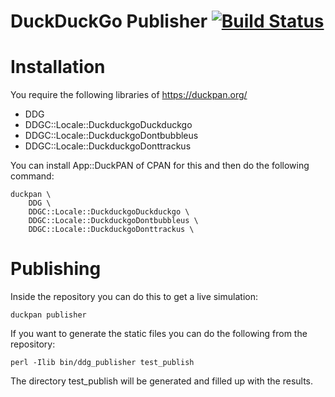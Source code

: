 # DuckDuckGo Publisher [![Build Status](https://travis-ci.org/duckduckgo/duckduckgo-publisher.png?branch=master)](https://travis-ci.org/duckduckgo/duckduckgo-publisher)

# Installation

You require the following libraries of https://duckpan.org/

 - DDG
 - DDGC::Locale::DuckduckgoDuckduckgo
 - DDGC::Locale::DuckduckgoDontbubbleus
 - DDGC::Locale::DuckduckgoDonttrackus

You can install App::DuckPAN of CPAN for this and then do the following command:

```
duckpan \
	DDG \
	DDGC::Locale::DuckduckgoDuckduckgo \
	DDGC::Locale::DuckduckgoDontbubbleus \
	DDGC::Locale::DuckduckgoDonttrackus \
```

# Publishing

Inside the repository you can do this to get a live simulation:

```
duckpan publisher
```

If you want to generate the static files you can do the following from the repository:

```
perl -Ilib bin/ddg_publisher test_publish
```

The directory test_publish will be generated and filled up with the results.


